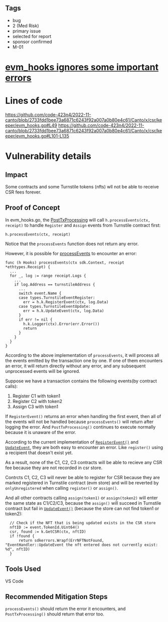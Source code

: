 ## Tags

- bug
- 2 (Med Risk)
- primary issue
- selected for report
- sponsor confirmed
- M-01

# [evm_hooks ignores some important errors](https://github.com/code-423n4/2022-11-canto-findings/issues/55) 

# Lines of code

https://github.com/code-423n4/2022-11-canto/blob/2733fdd1bee73a6871c6243f92a007a0b80e4c61/Canto/x/csr/keeper/evm_hooks.go#L49
https://github.com/code-423n4/2022-11-canto/blob/2733fdd1bee73a6871c6243f92a007a0b80e4c61/Canto/x/csr/keeper/evm_hooks.go#L101-L135


# Vulnerability details

## Impact
Some contracts and some Turnstile tokens (nfts) wll not be able to receive CSR fees forever. 

## Proof of Concept
In evm_hooks.go, the [PostTxProcessing](https://github.com/code-423n4/2022-11-canto/blob/2733fdd1bee73a6871c6243f92a007a0b80e4c61/Canto/x/csr/keeper/evm_hooks.go#L49) will call `h.processEvents(ctx, receipt)` to handle `Register` and `Assign` events from Turnstile contract first:
  ```
  h.processEvents(ctx, receipt)
  ```
Notice that the `processEvents` function does not return any error.

However, it is possible for [processEvents](https://github.com/code-423n4/2022-11-canto/blob/2733fdd1bee73a6871c6243f92a007a0b80e4c61/Canto/x/csr/keeper/evm_hooks.go#L101-L135) to encounter an error:

  ```
  func (h Hooks) processEvents(ctx sdk.Context, receipt *ethtypes.Receipt) {
    ...
    for _, log := range receipt.Logs {
      ...
      if log.Address == turnstileAddress {
        ...
        switch event.Name {
        case types.TurnstileEventRegister:
          err = h.k.RegisterEvent(ctx, log.Data)
        case types.TurnstileEventUpdate:
          err = h.k.UpdateEvent(ctx, log.Data)
        }
        if err != nil {
          h.k.Logger(ctx).Error(err.Error())
          return
        }
      }
    }
  }
  ```

According to the above implementation of `processEvents`, it will process all the events emitted by the transaction one by one. If one of them encounters an error, it will return directly without any error, and any subsequent unprocessed events will be ignored.

Suppose we have a transaction contains the following events(by contract calls):
1. Register C1 with token1
2. Register C2 with token2
3. Assign C3 with token1

If `RegisterEvent()` returns an error when handling the first event, then all of the events will not be handled because `processEvents()` will return after logging the error.
And `PostTxProcessing()` continues to execute normally because it is unaware of the error.

According to the current implementation of [`RegisterEvent()`](https://github.com/code-423n4/2022-11-canto/blob/main/Canto/x/csr/keeper/event_handler.go#L16) and [`UpdateEvent`](https://github.com/code-423n4/2022-11-canto/blob/main/Canto/x/csr/keeper/event_handler.go#L62), they are both easy to encounter an error. Like `register()` using a recipient that doesn't exist yet.

As a result, none of the C1, C2, C3 contracts will be able to recieve any CSR fee because they are not recorded in csr store.

Contrcts C1, C2, C3 will never be able to register for CSR because they are marked registered in Turnstile contract (evm store) and will be reverted by `onlyUnregistered` when calling `register()` or `assign()`.

And all other contracts calling `assign(token1)` or `assign(token2)` will enter the same state as C1/C2/C3, because the `assign()` will succeed in Turnstile contract but fail in [`UpdateEvent()`](https://github.com/code-423n4/2022-11-canto/blob/2733fdd1be/Canto/x/csr/keeper/event_handler.go#L75-L80) (because the store can not find token1 or token2):

  ```
	// Check if the NFT that is being updated exists in the CSR store
	nftID := event.TokenId.Uint64()
	csr, found := k.GetCSR(ctx, nftID)
	if !found {
		return sdkerrors.Wrapf(ErrNFTNotFound, "EventHandler::UpdateEvent the nft entered does not currently exist: %d", nftID)
	}
  ```

## Tools Used
VS Code

## Recommended Mitigation Steps

`processEvents()` should return the error it encounters, and `PostTxProcessing()` should return that error too.
